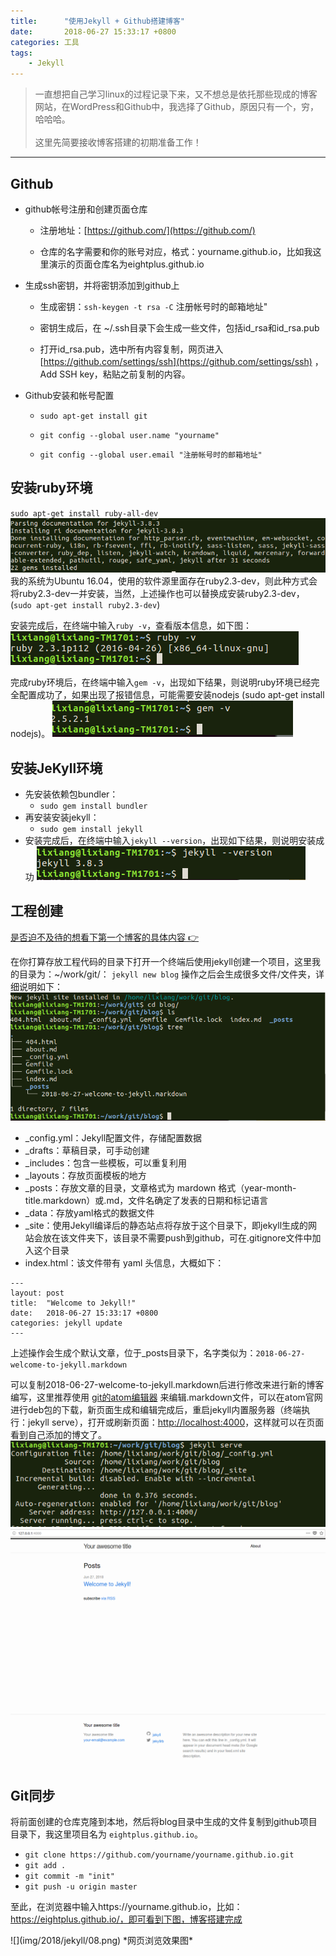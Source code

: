 ```yaml
---
title:      "使用Jekyll + Github搭建博客"
date:       2018-06-27 15:33:17 +0800
categories: 工具
tags:
    - Jekyll
---
```


> 一直想把自己学习linux的过程记录下来，又不想总是依托那些现成的博客网站，在WordPress和Github中，我选择了Github，原因只有一个，穷，哈哈哈。<br><br>
> 这里先简要接收博客搭建的初期准备工作！

---

## Github

- github帐号注册和创建页面仓库

    - 注册地址：[https://github.com/](https://github.com/)

    - 仓库的名字需要和你的账号对应，格式：yourname.github.io，比如我这里演示的页面仓库名为eightplus.github.io

- 生成ssh密钥，并将密钥添加到github上

    - 生成密钥：`ssh-keygen -t rsa -C` 注册帐号时的邮箱地址"

    - 密钥生成后，在 ~/.ssh目录下会生成一些文件，包括id_rsa和id_rsa.pub

    - 打开id_rsa.pub，选中所有内容复制，网页进入 [https://github.com/settings/ssh](https://github.com/settings/ssh) ，Add SSH key，粘贴之前复制的内容。

- Github安装和帐号配置

    - `sudo apt-get install git`

    - `git config --global user.name "yourname"`

    - `git config --global user.email "注册帐号时的邮箱地址"`


## 安装ruby环境

`sudo apt-get install ruby-all-dev`
![](img/2018/jekyll/01.png)
我的系统为Ubuntu 16.04，使用的软件源里面存在ruby2.3-dev，则此种方式会将ruby2.3-dev一并安装，当然，上述操作也可以替换成安装ruby2.3-dev，(`sudo apt-get install ruby2.3-dev`)

安装完成后，在终端中输入`ruby -v`，查看版本信息，如下图：
![](img/2018/jekyll/02.png)

完成ruby环境后，在终端中输入`gem -v`，出现如下结果，则说明ruby环境已经完全配置成功了，如果出现了报错信息，可能需要安装nodejs (sudo apt-get install nodejs)。
![](img/2018/jekyll/03.png)


## 安装JeKyll环境

- 先安装依赖包bundler：
    - `sudo gem install bundler`
- 再安装安装jekyll：
    - `sudo gem install jekyll`
- 安装完成后，在终端中输入`jekyll --version`，出现如下结果，则说明安装成功
![](img/2018/jekyll/04.png)


## 工程创建

[是否迫不及待的想看下第一个博客的具体内容 👉 ](#build)

在你打算存放工程代码的目录下打开一个终端后使用jekyll创建一个项目，这里我的目录为：~/work/git/：
`jekyll new blog`
操作之后会生成很多文件/文件夹，详细说明如下：
![](img/2018/jekyll/05.png)
- _config.yml：Jekyll配置文件，存储配置数据
- _drafts：草稿目录，可手动创建
- _includes：包含一些模板，可以重复利用
- _layouts：存放页面模板的地方
- _posts：存放文章的目录，文章格式为 mardown 格式（year-month-title.markdown）或.md，文件名确定了发表的日期和标记语言
- _data：存放yaml格式的数据文件
- _site：使用Jekyll编译后的静态站点将存放于这个目录下，即jekyll生成的网站会放在该文件夹下，该目录不需要push到github，可在.gitignore文件中加入这个目录
- index.html：该文件带有 yaml 头信息，大概如下：
```
---
layout: post
title:  "Welcome to Jekyll!"
date:   2018-06-27 15:33:17 +0800
categories: jekyll update
---
```
上述操作会生成个默认文章，位于_posts目录下，名字类似为：`2018-06-27-welcome-to-jekyll.markdown`

可以复制2018-06-27-welcome-to-jekyll.markdown后进行修改来进行新的博客编写，这里推荐使用 [git的atom编辑器][1] 来编辑.markdown文件，可以在atom官网进行deb包的下载，新页面生成和编辑完成后，重启jekyll内置服务器（终端执行：jekyll serve），打开或刷新页面：[http://localhost:4000](http://localhost:4000)，这样就可以在页面看到自己添加的博文了。
![](img/2018/jekyll/06.png)
![](img/2018/jekyll/07.png)


## Git同步

将前面创建的仓库克隆到本地，然后将blog目录中生成的文件复制到github项目目录下，我这里项目名为 `eightplus.github.io`。

- `git clone https://github.com/yourname/yourname.github.io.git`
- `git add .`
- `git commit -m "init"`
- `git push -u origin master`

至此，在浏览器中输入https://yourname.github.io，比如：https://eightplus.github.io/，即可看到下图，博客搭建完成
<p id = "build"></p>
![](img/2018/jekyll/08.png)
*网页浏览效果图*

[1]: https://atom.io/

